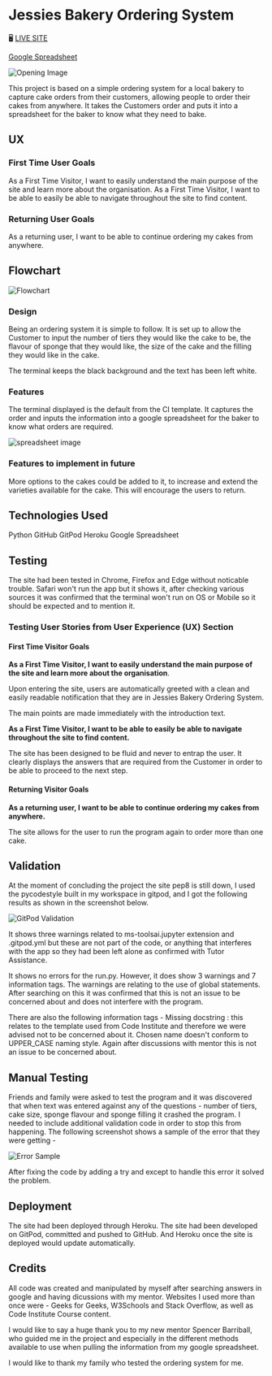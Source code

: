 # Jessies Bakery Ordering System
🖥️ [LIVE SITE](https://pp3-python-project-jennyd.herokuapp.com/)

[Google Spreadsheet](https://docs.google.com/spreadsheets/d/1IozhzTB6fqk72Od6aukyqtRx9t3MKGp7EV4Our-_9ek/edit?usp=sharing "Google Spreadsheet")

![Opening Image](/readme_images/opening_screen.jpg)

This project is based on a simple ordering system for a local bakery to capture cake orders from their customers, allowing people to order their cakes from anywhere.  It takes the Customers order and puts it into a spreadsheet for the baker to know what they need to bake.

## UX

### First Time User Goals
As a First Time Visitor, I want to easily understand the main purpose of the site and learn more about the organisation.
As a First Time Visitor, I want to be able to easily be able to navigate throughout the site to find content.

### Returning User Goals
As a returning user, I want to be able to continue ordering my cakes from anywhere.

## Flowchart

![Flowchart](/readme_images/flowchart.jpg)

### Design

Being an ordering system it is simple to follow.  It is set up to allow the Customer to input the number of tiers they would like the cake to be, the flavour of sponge that they would like, the size of the cake and the filling they would like in the cake.

The terminal keeps the black background and the text has been left white.

### Features

The terminal displayed is the default from the CI template.  It captures the order and inputs the information into a google spreadsheet for the baker to know what orders are required.

![spreadsheet image](/readme_images/spreadsheet.jpg)

### Features to implement in future
More options to the cakes could be added to it, to increase and extend the varieties available for the cake. This will encourage the users to return.

## Technologies Used

Python
GitHub
GitPod
Heroku
Google Spreadsheet

## Testing

The site had been tested in Chrome, Firefox and Edge without noticable trouble. Safari won't run the app but it shows it, after checking various sources it was confirmed that the terminal won't run on OS or Mobile so it should be expected and to mention it.

### Testing User Stories from User Experience (UX) Section
#### First Time Visitor Goals
**As a First Time Visitor, I want to easily understand the main purpose of the site and learn more about the organisation**.

Upon entering the site, users are automatically greeted with a clean and easily readable notification that they are in Jessies Bakery Ordering System.

The main points are made immediately with the introduction text.

**As a First Time Visitor, I want to be able to easily be able to navigate throughout the site to find content.**

The site has been designed to be fluid and never to entrap the user. It clearly displays the answers that are required from the Customer in order to be able to proceed to the next step.

#### Returning Visitor Goals
**As a returning user, I want to be able to continue ordering my cakes from anywhere.**

The site allows for the user to run the program again to order more than one cake.

## Validation
At the moment of concluding the project the site pep8 is still down, I used the pycodestyle built in my workspace in gitpod, and I got the  following results as shown in the screenshot below.

![GitPod Validation](/readme_images/gitpod_validation_results.jpg)

It shows three warnings related to ms-toolsai.jupyter extension and .gitpod.yml but these are not part of the code, or anything that interferes with the app so they had been left alone as confirmed with Tutor Assistance.

It shows no errors for the run.py. However, it does show 3 warnings and 7 information tags. The warnings are relating to the use of global statements.  After searching on this it was confirmed that this is not an issue to be concerned about and does not interfere with the program.

There are also the following information tags - Missing docstring : this relates to the template used from Code Institute and therefore we were advised not to be concerned about it.  Chosen name doesn't conform to UPPER_CASE naming style.  Again after discussions with mentor this is not an issue to be concerned about.

## Manual Testing

Friends and family were asked to test the program and it was discovered that when text was entered against any of the questions - number of tiers, cake size, sponge flavour and sponge filling it crashed the program.  I needed to include additional validation code in order to stop this from happening.  The following screenshot shows a sample of the error that they were getting - 

![Error Sample](/readme_images/error_sample.JPG)

After fixing the code by adding a try and except to handle this error it solved the problem.

## Deployment

The site had been deployed through Heroku.
The site had been developed on GitPod, committed and pushed to GitHub. And Heroku once the site is deployed would update automatically.

## Credits

All code was created and manipulated by myself after searching answers in google and having dicussions with my mentor. Websites I used more than once were - Geeks for Geeks, W3Schools and Stack Overflow, as well as Code Institute Course content.

I would like to say a huge thank you to my new mentor Spencer Barriball, who guided me in the project and especially in the different methods available to use when pulling the information from my google spreadsheet.

I would like to thank my family who tested the ordering system for me.